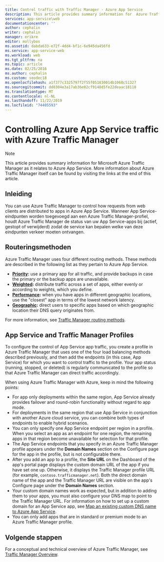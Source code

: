 ```yaml
---
title: Control traffic with Traffic Manager - Azure App Service
description: This article provides summary information for  Azure Traffic Manager as it relates to Azure App Service.
services: app-service\web
documentationcenter: ''
author: cephalin
writer: cephalin
manager: erikre
editor: mollybos
ms.assetid: dabda633-e72f-4dd4-bf1c-6e945da456fd
ms.service: app-service-web
ms.workload: web
ms.tgt_pltfrm: na
ms.topic: article
ms.date: 02/25/2016
ms.author: cephalin
ms.custom: seodec18
ms.openlocfilehash: a1f377c3325797f2f55f051830014b1068c51327
ms.sourcegitcommit: dd0304e3a17ab36e02cf9148d5fe22deaac18118
ms.translationtype: MT
ms.contentlocale: nl-NL
ms.lasthandoff: 11/22/2019
ms.locfileid: "74405593"
---
```

# <a name="controlling-azure-app-service-traffic-with-azure-traffic-manager"></a>Controlling Azure App Service traffic with Azure Traffic Manager
> [!NOTE]
> This article provides summary information for Microsoft Azure Traffic Manager as it relates to Azure App Service. More information about Azure Traffic Manager itself can be found by visiting the links at the end of this article.
> 
> 

## <a name="introduction"></a>Inleiding
You can use Azure Traffic Manager to control how requests from web clients are distributed to apps in Azure App Service. Wanneer App Service-eindpunten worden toegevoegd aan een Azure Traffic Manager-profiel, houdt Azure Traffic Manager de status van uw App Service-apps bij (actief, gestopt of verwijderd) zodat de service kan bepalen welke van deze eindpunten verkeer moeten ontvangen.

## <a name="routing-methods"></a>Routeringsmethoden
Azure Traffic Manager uses four different routing methods. These methods are described  in the following list as they pertain to Azure App Service.

* **[Priority](../traffic-manager/traffic-manager-routing-methods.md#priority):** use a primary app for all traffic, and provide backups in case the primary or the backup apps are unavailable.
* **[Weighted](../traffic-manager/traffic-manager-routing-methods.md#weighted):** distribute traffic across a set of apps, either evenly or according to weights, which you define.
* **[Performance](../traffic-manager/traffic-manager-routing-methods.md#performance):** when you have apps in different geographic locations, use the "closest" app in terms of the lowest network latency.
* **[Geographic](../traffic-manager/traffic-manager-routing-methods.md#geographic):** direct users to specific apps based on which geographic location their DNS query originates from. 

For more information, see [Traffic Manager routing methods](../traffic-manager/traffic-manager-routing-methods.md).

## <a name="app-service-and-traffic-manager-profiles"></a>App Service and Traffic Manager Profiles
To configure the control of App Service app traffic, you create a profile in Azure Traffic Manager that uses one of the four load balancing methods described previously, and then add the endpoints (in this case, App Service) for which you want to control traffic to the profile. Your app status (running, stopped, or deleted) is regularly communicated to the profile so that Azure Traffic Manager can direct traffic accordingly.

When using Azure Traffic Manager with Azure, keep in mind the following points:

* For app only deployments within the same region, App Service already provides failover and round-robin functionality without regard to app mode.
* For deployments in the same region that use App Service in conjunction with another Azure cloud service, you can combine both types of endpoints to enable hybrid scenarios.
* You can only specify one App Service endpoint per region in a profile. When you select an app as an endpoint for one region, the remaining apps in that region become unavailable for selection for that profile.
* The App Service endpoints that you specify in an Azure Traffic Manager profile appears under the **Domain Names** section on the Configure page for the app in the profile, but is not configurable there.
* After you add an app to a profile, the **Site URL** on the Dashboard of the app's portal page displays the custom domain URL of the app if you have set one up. Otherwise, it displays the Traffic Manager profile URL (for example, `contoso.trafficmanager.net`). Both the direct domain name of the app and the Traffic Manager URL are visible on the app's Configure page under the **Domain Names** section.
* Your custom domain names work as expected, but in addition to adding them to your apps, you must also configure your DNS map to point to the Traffic Manager URL. For information on how to set up a custom domain for an App Service app,  see [Map an existing custom DNS name to Azure App Service](app-service-web-tutorial-custom-domain.md).
* You can only add apps that are in standard or premium mode to an Azure Traffic Manager profile.

## <a name="next-steps"></a>Volgende stappen
For a conceptual and technical overview of Azure Traffic Manager, see [Traffic Manager Overview](../traffic-manager/traffic-manager-overview.md).


